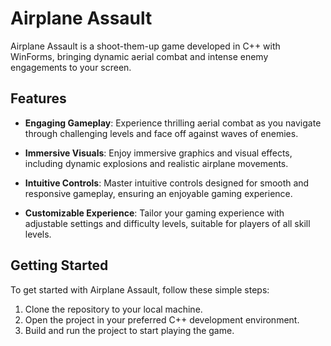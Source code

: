 # Airplane Assault

Airplane Assault is a shoot-them-up game developed in C++ with WinForms, bringing dynamic aerial combat and intense enemy engagements to your screen.

## Features

- **Engaging Gameplay**: Experience thrilling aerial combat as you navigate through challenging levels and face off against waves of enemies.
  
- **Immersive Visuals**: Enjoy immersive graphics and visual effects, including dynamic explosions and realistic airplane movements.
  
- **Intuitive Controls**: Master intuitive controls designed for smooth and responsive gameplay, ensuring an enjoyable gaming experience.
  
- **Customizable Experience**: Tailor your gaming experience with adjustable settings and difficulty levels, suitable for players of all skill levels.

## Getting Started

To get started with Airplane Assault, follow these simple steps:

1. Clone the repository to your local machine.
2. Open the project in your preferred C++ development environment.
3. Build and run the project to start playing the game.



